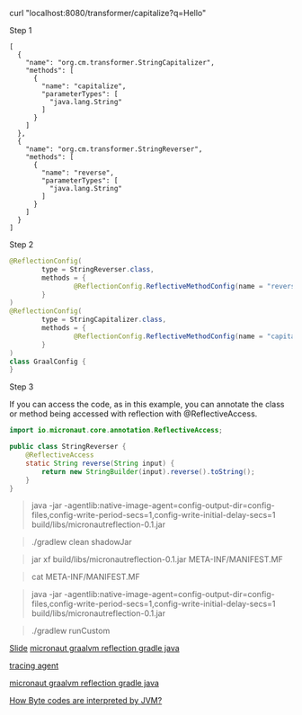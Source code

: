 curl "localhost:8080/transformer/capitalize?q=Hello"

Step 1

```
[
  {
    "name": "org.cm.transformer.StringCapitalizer",
    "methods": [
      {
        "name": "capitalize",
        "parameterTypes": [
          "java.lang.String"
        ]
      }
    ]
  },
  {
    "name": "org.cm.transformer.StringReverser",
    "methods": [
      {
        "name": "reverse",
        "parameterTypes": [
          "java.lang.String"
        ]
      }
    ]
  }
]
```

Step 2

```java
@ReflectionConfig(
        type = StringReverser.class,
        methods = {
                @ReflectionConfig.ReflectiveMethodConfig(name = "reverse", parameterTypes = {String.class})
        }
)
@ReflectionConfig(
        type = StringCapitalizer.class,
        methods = {
                @ReflectionConfig.ReflectiveMethodConfig(name = "capitalize", parameterTypes = {String.class})
        }
)
class GraalConfig {
}
```

Step 3

If you can access the code, as in this example, you can annotate the class or method being accessed with reflection with @ReflectiveAccess.

```java
import io.micronaut.core.annotation.ReflectiveAccess;

public class StringReverser {
    @ReflectiveAccess 
    static String reverse(String input) {
        return new StringBuilder(input).reverse().toString();
    }
}
```

> java -jar -agentlib:native-image-agent=config-output-dir=config-files,config-write-period-secs=1,config-write-initial-delay-secs=1 build/libs/micronautreflection-0.1.jar

> ./gradlew clean shadowJar


> jar xf build/libs/micronautreflection-0.1.jar META-INF/MANIFEST.MF 

> cat META-INF/MANIFEST.MF

> java -jar -agentlib:native-image-agent=config-output-dir=config-files,config-write-period-secs=1,config-write-initial-delay-secs=1 build/libs/micronautreflection-0.1.jar

>  ./gradlew runCustom

[Slide](https://www.slideshare.net/slideshow/the-framework-redefining-java-for-microservices-and-beyond/274283662)
[micronaut graalvm reflection gradle java](https://guides.micronaut.io/latest/micronaut-graalvm-reflection-gradle-java.html)

[tracing agent](https://www.graalvm.org/latest/reference-manual/native-image/metadata/AutomaticMetadataCollection/#tracing-agent)

[micronaut graalvm reflection gradle java](https://guides.micronaut.io/latest/micronaut-graalvm-reflection-gradle-java.html)

[How Byte codes are interpreted by JVM?](https://www.linkedin.com/pulse/how-byte-codes-interpreted-jvm-c-m-abdullah-khan/?trackingId=E%2FS55JJr7mKpHhBIul8gsg%3D%3D)
